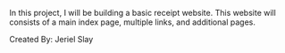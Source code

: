 In this project, I will be building a basic receipt website. This website 
will consists of a main index page, multiple links, and additional pages.

Created By:
Jeriel Slay
